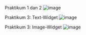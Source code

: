 Praktikum 1 dan 2
![image](https://user-images.githubusercontent.com/64391578/187228012-fee00ae8-1393-49ea-bccf-7b4f559703a5.png)

Praktikum 3: Text-Widget
![image](https://user-images.githubusercontent.com/64391578/187234407-958eac61-17fc-4d8e-9003-5117e5b2141f.png)

Praktikum 3: Image-Widget
![image](https://user-images.githubusercontent.com/64391578/187237653-7dc96dc8-127d-4a2b-aba7-0e9bfdab5f45.png)
